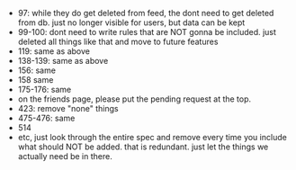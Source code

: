 -  97: while they do get deleted from feed, the dont need to get deleted from db. just no longer visible for users, but data can be kept
-  99-100: dont need to write rules that are NOT gonna be included. just deleted all things like that and move to future features
- 119: same as above
- 138-139: same as above
- 156: same
- 158 same
- 175-176: same
- on the friends page, please put the pending request at the top.
- 423: remove "none" things
- 475-476: same
- 514
- etc, just look through the entire spec and remove every time you include what should NOT be added. that is redundant. just let the things we actually need be in there.